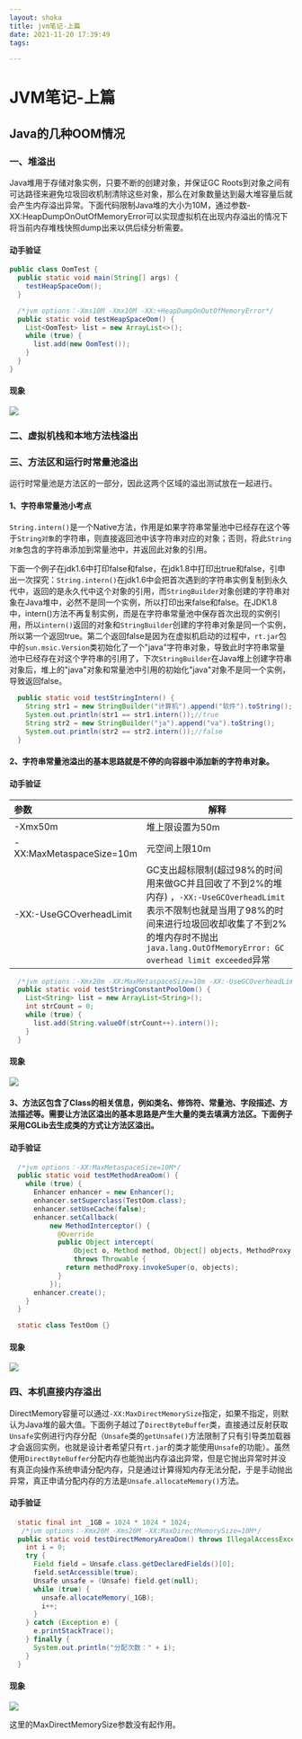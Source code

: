 ```yaml
---
layout: shoka
title: jvm笔记-上篇
date: 2021-11-20 17:39:49
tags:

---
```


# JVM笔记-上篇

## Java的几种OOM情况

### 一、堆溢出

Java堆用于存储对象实例，只要不断的创建对象，并保证GC Roots到对象之间有可达路径来避免垃圾回收机制清除这些对象，那么在对象数量达到最大堆容量后就会产生内存溢出异常。下面代码限制Java堆的大小为10M，通过参数-XX:HeapDumpOnOutOfMemoryError可以实现虚拟机在出现内存溢出的情况下将当前内存堆栈快照dump出来以供后续分析需要。

#### 动手验证

```java
public class OomTest {
  public static void main(String[] args) {
    testHeapSpaceOom();
  }

  /*jvm options：-Xms10M -Xmx10M -XX:+HeapDumpOnOutOfMemoryError*/
  public static void testHeapSpaceOom() {
    List<OomTest> list = new ArrayList<>();
    while (true) {
      list.add(new OomTest());
    }
  }
}
```

#### 现象

![](oom异常1.png)

### 二、虚拟机栈和本地方法栈溢出



### 三、方法区和运行时常量池溢出

运行时常量池是方法区的一部分，因此这两个区域的溢出测试放在一起进行。

#### 1、字符串常量池小考点

`String.intern()`是一个Native方法，作用是如果字符串常量池中已经存在这个等于`String对象`的字符串，则直接返回池中该字符串对应的对象；否则，将此`String对象`包含的字符串添加到常量池中，并返回此对象的引用。

下面一个例子在jdk1.6中打印false和false，在jdk1.8中打印出true和false，引申出一次探究：`String.intern()`在jdk1.6中会把首次遇到的字符串实例复制到永久代中，返回的是永久代中这个对象的引用，而`StringBuilder`对象创建的字符串对象在Java堆中，必然不是同一个实例，所以打印出来false和false。在JDK1.8中，intern()方法不再复制实例，而是在字符串常量池中保存首次出现的实例引用，所以`intern()`返回的对象和`StringBuilder`创建的字符串对象是同一个实例，所以第一个返回true。第二个返回false是因为在虚拟机启动的过程中，`rt.jar`包中的`sun.msic.Version`类初始化了一个"java"字符串对象，导致此时字符串常量池中已经存在对这个字符串的引用了，下次`StringBuilder`在Java堆上创建字符串对象后，堆上的"java"对象和常量池中引用的初始化"java"对象不是同一个实例，导致返回false。

```java
  public static void testStringIntern() {
    String str1 = new StringBuilder("计算机").append("软件").toString();
    System.out.println(str1 == str1.intern());//true
    String str2 = new StringBuilder("ja").append("va").toString();
    System.out.println(str2 == str2.intern());//false
  }
```

#### 2、字符串常量池溢出的基本思路就是不停的向容器中添加新的字符串对象。

#### 动手验证




| 参数                       | 解释                                                                                                                                                                |
|:------------------------ | ----------------------------------------------------------------------------------------------------------------------------------------------------------------- |
| -Xmx50m                  | 堆上限设置为50m                                                                                                                                                         |
| -XX:MaxMetaspaceSize=10m | 元空间上限10m                                                                                                                                                          |
| -XX:-UseGCOverheadLimit  | GC支出超标限制(超过98%的时间用来做GC并且回收了不到2%的堆内存) ，`-XX:-UseGCOverheadLimit`表示不限制也就是当用了98%的时间来进行垃圾回收却收集了不到2%的堆内存时不抛出`java.lang.OutOfMemoryError: GC overhead limit exceeded`异常 |

```java
  /*jvm options：-Xmx20m -XX:MaxMetaspaceSize=10m -XX:-UseGCOverheadLimit*/
  public static void testStringConstantPoolOom() {
    List<String> list = new ArrayList<String>();
    int strCount = 0;
    while (true) {
      list.add(String.valueOf(strCount++).intern());
    }
  }
```

#### 现象

![](oom异常2.png)

#### 3、方法区包含了Class的相关信息，例如类名、修饰符、常量池、字段描述、方法描述等。需要让方法区溢出的基本思路是产生大量的类去填满方法区。下面例子采用CGLib去生成类的方式让方法区溢出。

#### 动手验证

```java
  /*jvm options：-XX:MaxMetaspaceSize=10M*/
  public static void testMethodAreaOom() {
    while (true) {
      Enhancer enhancer = new Enhancer();
      enhancer.setSuperclass(TestOom.class);
      enhancer.setUseCache(false);
      enhancer.setCallback(
          new MethodInterceptor() {
            @Override
            public Object intercept(
                Object o, Method method, Object[] objects, MethodProxy methodProxy)
                throws Throwable {
              return methodProxy.invokeSuper(o, objects);
            }
          });
      enhancer.create();
    }
  }

  static class TestOom {}
```

#### 现象

![](oom异常3.png)

### 四、本机直接内存溢出

DirectMemory容量可以通过`-XX:MaxDirectMemorySize`指定，如果不指定，则默认为Java堆的最大值。下面例子越过了`DirectByteBuffer`类，直接通过反射获取`Unsafe`实例进行内存分配（`Unsafe`类的`getUnsafe()`方法限制了只有引导类加载器才会返回实例，也就是设计者希望只有`rt.jar`的类才能使用`Unsafe`的功能）。虽然使用`DirectByteBuffer`分配内存也能抛出内存溢出异常，但是它抛出异常时并没有真正向操作系统申请分配内存，只是通过计算得知内存无法分配，于是手动抛出异常，真正申请分配内存的方法是`Unsafe.allocateMemory()`方法。

#### 动手验证

```java
  static final int _1GB = 1024 * 1024 * 1024;
   /*jvm options：-Xmx20M -Xms20M -XX:MaxDirectMemorySize=10M*/
  public static void testDirectMemoryAreaOom() throws IllegalAccessException {
    int i = 0;
    try {
      Field field = Unsafe.class.getDeclaredFields()[0];
      field.setAccessible(true);
      Unsafe unsafe = (Unsafe) field.get(null);
      while (true) {
        unsafe.allocateMemory(_1GB);
        i++;
      }
    } catch (Exception e) {
      e.printStackTrace();
    } finally {
      System.out.println("分配次数：" + i);
    }
  }
```

#### 现象

![](oom异常4.png)

这里的MaxDirectMemorySize参数没有起作用。


